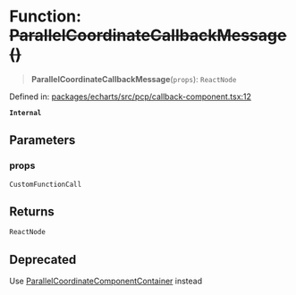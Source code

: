 # Function: ~~ParallelCoordinateCallbackMessage()~~

> **ParallelCoordinateCallbackMessage**(`props`): `ReactNode`

Defined in: [packages/echarts/src/pcp/callback-component.tsx:12](https://github.com/GeoDaCenter/openassistant/blob/0c688d870b87d67f5ae44bc9413af48292a3320a/packages/echarts/src/pcp/callback-component.tsx#L12)

**`Internal`**

## Parameters

### props

`CustomFunctionCall`

## Returns

`ReactNode`

## Deprecated

Use [ParallelCoordinateComponentContainer](ParallelCoordinateComponentContainer.md) instead
